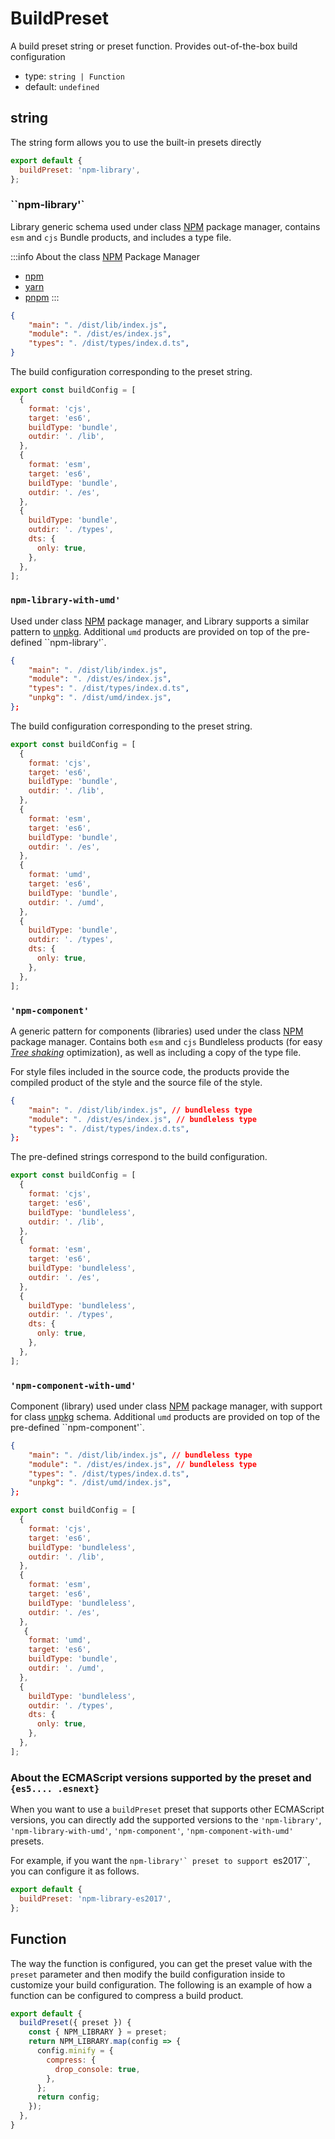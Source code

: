 # BuildPreset
A build preset string or preset function. Provides out-of-the-box build configuration

- type: `string | Function`
- default: `undefined`


## string

The string form allows you to use the built-in presets directly

```js
export default {
  buildPreset: 'npm-library',
};
```


### ``npm-library'`
Library generic schema used under class [NPM](https://www.npmjs.com/) package manager, contains `esm` and `cjs` Bundle products, and includes a type file.

:::info
About the class [NPM](https://www.npmjs.com/) Package Manager
* [npm](https://www.npmjs.com)
* [yarn](https://yarnpkg.com/)
* [pnpm](https://pnpm.io/)
:::

```json title="package.json"
{
    "main": ". /dist/lib/index.js",
    "module": ". /dist/es/index.js",
    "types": ". /dist/types/index.d.ts",
}
```
The build configuration corresponding to the preset string.
```js
export const buildConfig = [
  {
    format: 'cjs',
    target: 'es6',
    buildType: 'bundle',
    outdir: '. /lib',
  },
  {
    format: 'esm',
    target: 'es6',
    buildType: 'bundle',
    outdir: '. /es',
  },
  {
    buildType: 'bundle',
    outdir: '. /types',
    dts: {
      only: true,
    },
  },
];
```

### ``npm-library-with-umd'``
Used under class [NPM](https://www.npmjs.com/) package manager, and Library supports a similar pattern to [unpkg](https://unpkg.com/). Additional ``umd`` products are provided on top of the pre-defined ``npm-library'`.

```json title="package.json"
{
    "main": ". /dist/lib/index.js",
    "module": ". /dist/es/index.js",
    "types": ". /dist/types/index.d.ts",
    "unpkg": ". /dist/umd/index.js",
};
```
The build configuration corresponding to the preset string.
```js
export const buildConfig = [
  {
    format: 'cjs',
    target: 'es6',
    buildType: 'bundle',
    outdir: '. /lib',
  },
  {
    format: 'esm',
    target: 'es6',
    buildType: 'bundle',
    outdir: '. /es',
  },
  {
    format: 'umd',
    target: 'es6',
    buildType: 'bundle',
    outdir: '. /umd',
  },
  {
    buildType: 'bundle',
    outdir: '. /types',
    dts: {
      only: true,
    },
  },
];
```

### `'npm-component'`
A generic pattern for components (libraries) used under the class [NPM](https://www.npmjs.com/) package manager. Contains both `esm` and `cjs` Bundleless products (for easy *[Tree shaking](https://developer.mozilla.org/zh-CN/docs/Glossary/Tree_shaking)* optimization), as well as including a copy of the type file.

For style files included in the source code, the products provide the compiled product of the style and the source file of the style.

```json title="package.json"
{
    "main": ". /dist/lib/index.js", // bundleless type
    "module": ". /dist/es/index.js", // bundleless type
    "types": ". /dist/types/index.d.ts",
};
```
The pre-defined strings correspond to the build configuration.

``` js
export const buildConfig = [
  {
    format: 'cjs',
    target: 'es6',
    buildType: 'bundleless',
    outdir: '. /lib',
  },
  {
    format: 'esm',
    target: 'es6',
    buildType: 'bundleless',
    outdir: '. /es',
  },
  {
    buildType: 'bundleless',
    outdir: '. /types',
    dts: {
      only: true,
    },
  },
];
```

### `'npm-component-with-umd'`

Component (library) used under class [NPM](https://www.npmjs.com/) package manager, with support for class [unpkg](https://unpkg.com/) schema. Additional ``umd`` products are provided on top of the pre-defined ``npm-component'`.
```json title="package.json"
{
    "main": ". /dist/lib/index.js", // bundleless type
    "module": ". /dist/es/index.js", // bundleless type
    "types": ". /dist/types/index.d.ts",
    "unpkg": ". /dist/umd/index.js",
};
```
```js
export const buildConfig = [
  {
    format: 'cjs',
    target: 'es6',
    buildType: 'bundleless',
    outdir: '. /lib',
  },
  {
    format: 'esm',
    target: 'es6',
    buildType: 'bundleless',
    outdir: '. /es',
  },
   {
    format: 'umd',
    target: 'es6',
    buildType: 'bundle',
    outdir: '. /umd',
  },
  {
    buildType: 'bundleless',
    outdir: '. /types',
    dts: {
      only: true,
    },
  },
];
```

### About the ECMAScript versions supported by the preset and `{es5.... .esnext}`


When you want to use a `buildPreset` preset that supports other ECMAScript versions, you can directly add the supported versions to the `'npm-library'`, `'npm-library-with-umd'`, `'npm-component'`, `'npm-component-with-umd'` presets.

For example, if you want the ``npm-library'` preset to support ``es2017``, you can configure it as follows.

```js
export default {
  buildPreset: 'npm-library-es2017',
};
```

## Function

The way the function is configured, you can get the preset value with the `preset` parameter and then modify the build configuration inside to customize your build configuration.
The following is an example of how a function can be configured to compress a build product.

```js
export default {
  buildPreset({ preset }) {
    const { NPM_LIBRARY } = preset;
    return NPM_LIBRARY.map(config => {
      config.minify = {
        compress: {
          drop_console: true,
        },
      };
      return config;
    });
  },
}
```
